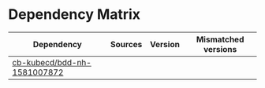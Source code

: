 # Dependency Matrix

Dependency | Sources | Version | Mismatched versions
---------- | ------- | ------- | -------------------
[cb-kubecd/bdd-nh-1581007872](https://github.com/cb-kubecd/bdd-nh-1581007872.git) |  | []() | 
